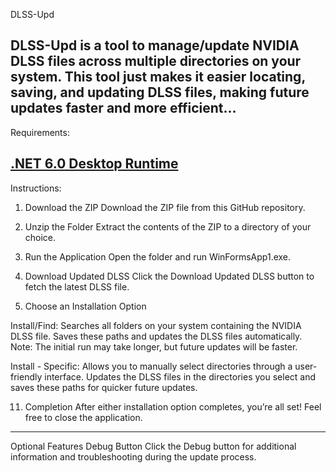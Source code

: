 DLSS-Upd

DLSS-Upd is a tool to manage/update NVIDIA DLSS files across multiple directories on your system. 
This tool just makes it easier locating, saving, and updating DLSS files, making future updates faster and more efficient...
---------------------------------------------------------------------------------------------------------------
Requirements:

[.NET 6.0 Desktop Runtime
](https://dotnet.microsoft.com/en-us/download/dotnet/thank-you/runtime-desktop-6.0.35-windows-x64-installer?cid=getdotnetcore)
---------------------------------------------------------------------------------------------------------------
Instructions:
1. Download the ZIP
Download the ZIP file from this GitHub repository.

3. Unzip the Folder
Extract the contents of the ZIP to a directory of your choice.

5. Run the Application
Open the folder and run WinFormsApp1.exe.

7. Download Updated DLSS
Click the Download Updated DLSS button to fetch the latest DLSS file.

9. Choose an Installation Option
    
Install/Find:
Searches all folders on your system containing the NVIDIA DLSS file.
Saves these paths and updates the DLSS files automatically.
Note: The initial run may take longer, but future updates will be faster.

Install - Specific:
Allows you to manually select directories through a user-friendly interface.
Updates the DLSS files in the directories you select and saves these paths for quicker future updates.

11. Completion
After either installation option completes, you’re all set! Feel free to close the application.
---------------------------------------------------------------------------------------------------------------
Optional Features
Debug Button
Click the Debug button for additional information and troubleshooting during the update process.
